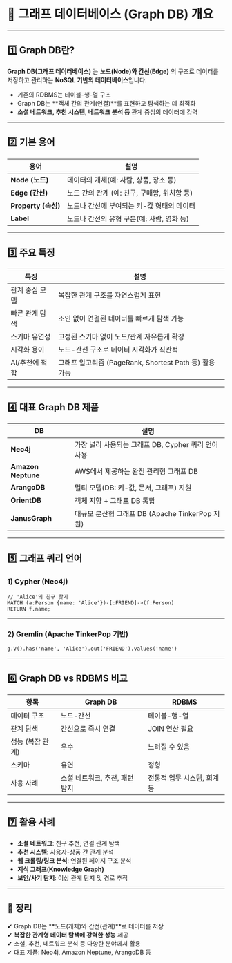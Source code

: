 # 📄 그래프 데이터베이스 (Graph DB) 개요

---

## 1️⃣ Graph DB란?

**Graph DB(그래프 데이터베이스)** 는 **노드(Node)와 간선(Edge)** 의 구조로 데이터를 저장하고 관리하는 **NoSQL 기반의 데이터베이스**입니다.  

- 기존의 RDBMS는 테이블-행-열 구조  
- Graph DB는 **객체 간의 관계(연결)**를 표현하고 탐색하는 데 최적화
- **소셜 네트워크, 추천 시스템, 네트워크 분석 등** 관계 중심의 데이터에 강력

---

## 2️⃣ 기본 용어

| 용어 | 설명 |
|------|------|
| **Node (노드)** | 데이터의 개체(예: 사람, 상품, 장소 등) |
| **Edge (간선)** | 노드 간의 관계 (예: 친구, 구매함, 위치함 등) |
| **Property (속성)** | 노드나 간선에 부여되는 키-값 형태의 데이터 |
| **Label** | 노드나 간선의 유형 구분(예: 사람, 영화 등) |

---

## 3️⃣ 주요 특징

| 특징 | 설명 |
|------|------|
| 관계 중심 모델 | 복잡한 관계 구조를 자연스럽게 표현 |
| 빠른 관계 탐색 | 조인 없이 연결된 데이터를 빠르게 탐색 가능 |
| 스키마 유연성 | 고정된 스키마 없이 노드/관계 자유롭게 확장 |
| 시각화 용이 | 노드-간선 구조로 데이터 시각화가 직관적 |
| AI/추천에 적합 | 그래프 알고리즘 (PageRank, Shortest Path 등) 활용 가능 |

---

## 4️⃣ 대표 Graph DB 제품

| DB | 설명 |
|----|------|
| **Neo4j** | 가장 널리 사용되는 그래프 DB, Cypher 쿼리 언어 사용 |
| **Amazon Neptune** | AWS에서 제공하는 완전 관리형 그래프 DB |
| **ArangoDB** | 멀티 모델(DB: 키-값, 문서, 그래프) 지원 |
| **OrientDB** | 객체 지향 + 그래프 DB 통합 |
| **JanusGraph** | 대규모 분산형 그래프 DB (Apache TinkerPop 지원) |

---

## 5️⃣ 그래프 쿼리 언어

### 1) Cypher (Neo4j)
```cypher
// 'Alice'의 친구 찾기
MATCH (a:Person {name: 'Alice'})-[:FRIEND]->(f:Person)
RETURN f.name;
```

---

### 2) Gremlin (Apache TinkerPop 기반)
```gremlin
g.V().has('name', 'Alice').out('FRIEND').values('name')
```

---

## 6️⃣ Graph DB vs RDBMS 비교

| 항목 | Graph DB | RDBMS |
|------|----------|-------|
| 데이터 구조 | 노드-간선 | 테이블-행-열 |
| 관계 탐색 | 간선으로 즉시 연결 | JOIN 연산 필요 |
| 성능 (복잡 관계) | 우수 | 느려질 수 있음 |
| 스키마 | 유연 | 정형 |
| 사용 사례 | 소셜 네트워크, 추천, 패턴 탐지 | 전통적 업무 시스템, 회계 등 |

---

## 7️⃣ 활용 사례

- **소셜 네트워크**: 친구 추천, 연결 관계 탐색  
- **추천 시스템**: 사용자-상품 간 관계 분석  
- **웹 크롤링/링크 분석**: 연결된 페이지 구조 분석  
- **지식 그래프(Knowledge Graph)**  
- **보안/사기 탐지**: 이상 관계 탐지 및 경로 추적

---

## 🎯 정리

✔ Graph DB는 **노드(개체)와 간선(관계)**로 데이터를 저장  
✔ **복잡한 관계형 데이터 탐색에 강력한 성능** 제공  
✔ 소셜, 추천, 네트워크 분석 등 다양한 분야에서 활용  
✔ 대표 제품: Neo4j, Amazon Neptune, ArangoDB 등  

